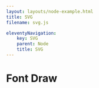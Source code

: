 ```yaml
---
layout: layouts/node-example.html
title: SVG
filename: svg.js

eleventyNavigation:
    key: SVG 
    parent: Node
    title: SVG
---
```

# Font Draw